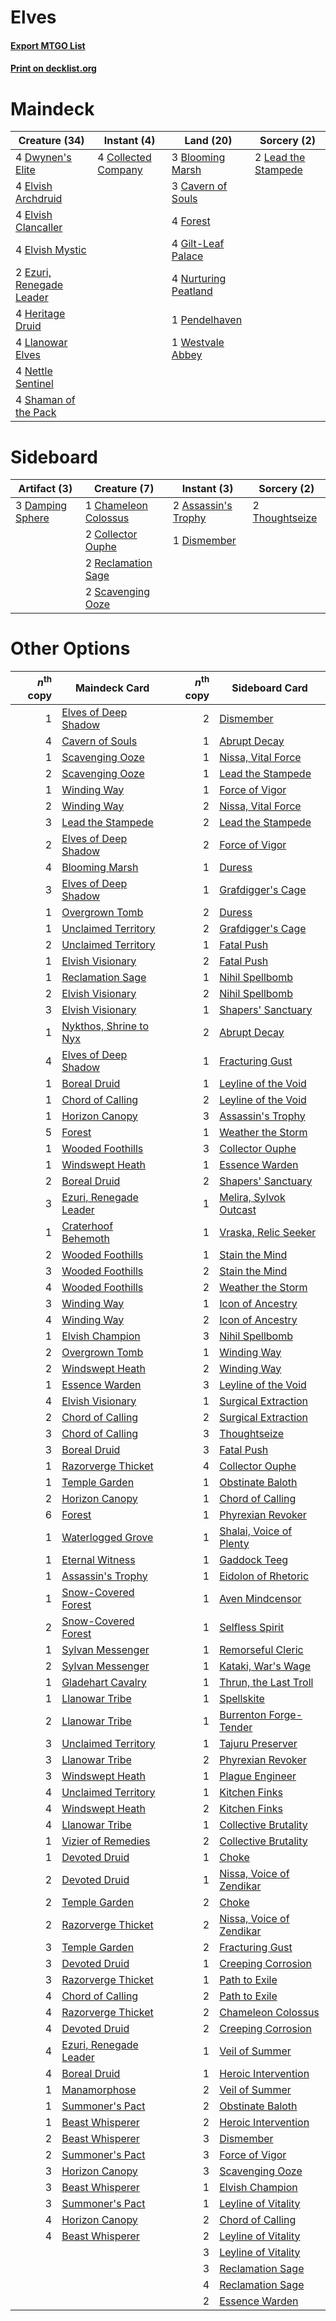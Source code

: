 # Elves

#### [Export MTGO List](../collection/Elves/Elves.txt)
#### [Print on decklist.org](http://decklist.org/?deckmain=3%09Blooming%20Marsh%0A3%09Cavern%20of%20Souls%0A4%09Collected%20Company%0A4%09Dwynen's%20Elite%0A4%09Elvish%20Archdruid%0A4%09Elvish%20Clancaller%0A4%09Elvish%20Mystic%0A2%09Ezuri,%20Renegade%20Leader%0A4%09Forest%0A4%09Gilt-Leaf%20Palace%0A4%09Heritage%20Druid%0A2%09Lead%20the%20Stampede%0A4%09Llanowar%20Elves%0A4%09Nettle%20Sentinel%0A4%09Nurturing%20Peatland%0A1%09Pendelhaven%0A4%09Shaman%20of%20the%20Pack%0A1%09Westvale%20Abbey&deckside=2%09Assassin's%20Trophy%0A1%09Chameleon%20Colossus%0A2%09Collector%20Ouphe%0A3%09Damping%20Sphere%0A1%09Dismember%0A2%09Reclamation%20Sage%0A2%09Scavenging%20Ooze%0A2%09Thoughtseize)
# Maindeck

|                                           Creature (34)                                           |                                         Instant (4)                                          |                                           Land (20)                                           |                                         Sorcery (2)                                          |
|---------------------------------------------------------------------------------------------------|----------------------------------------------------------------------------------------------|-----------------------------------------------------------------------------------------------|----------------------------------------------------------------------------------------------|
|4 [Dwynen's Elite](http://gatherer.wizards.com/Pages/Card/Details.aspx?multiverseid=442739)        |4 [Collected Company](http://gatherer.wizards.com/Pages/Card/Details.aspx?multiverseid=394519)|3 [Blooming Marsh](http://gatherer.wizards.com/Pages/Card/Details.aspx?multiverseid=417816)    |2 [Lead the Stampede](http://gatherer.wizards.com/Pages/Card/Details.aspx?multiverseid=382295)|
|4 [Elvish Archdruid](http://gatherer.wizards.com/Pages/Card/Details.aspx?multiverseid=389498)      |                                                                                              |3 [Cavern of Souls](http://gatherer.wizards.com/Pages/Card/Details.aspx?multiverseid=278058)   |                                                                                              |
|4 [Elvish Clancaller](http://gatherer.wizards.com/Pages/Card/Details.aspx?multiverseid=447315)     |                                                                                              |4 [Forest](http://gatherer.wizards.com/Pages/Card/Details.aspx?multiverseid=439860)            |                                                                                              |
|4 [Elvish Mystic](http://gatherer.wizards.com/Pages/Card/Details.aspx?multiverseid=389499)         |                                                                                              |4 [Gilt-Leaf Palace](http://gatherer.wizards.com/Pages/Card/Details.aspx?multiverseid=153455)  |                                                                                              |
|2 [Ezuri, Renegade Leader](http://gatherer.wizards.com/Pages/Card/Details.aspx?multiverseid=389511)|                                                                                              |4 [Nurturing Peatland](http://gatherer.wizards.com/Pages/Card/Details.aspx?multiverseid=464192)|                                                                                              |
|4 [Heritage Druid](http://gatherer.wizards.com/Pages/Card/Details.aspx?multiverseid=413713)        |                                                                                              |1 [Pendelhaven](http://gatherer.wizards.com/Pages/Card/Details.aspx?multiverseid=442233)       |                                                                                              |
|4 [Llanowar Elves](http://gatherer.wizards.com/Pages/Card/Details.aspx?multiverseid=129626)        |                                                                                              |1 [Westvale Abbey](http://gatherer.wizards.com/Pages/Card/Details.aspx?multiverseid=410049)    |                                                                                              |
|4 [Nettle Sentinel](http://gatherer.wizards.com/Pages/Card/Details.aspx?multiverseid=442171)       |                                                                                              |                                                                                               |                                                                                              |
|4 [Shaman of the Pack](http://gatherer.wizards.com/Pages/Card/Details.aspx?multiverseid=413747)    |                                                                                              |                                                                                               |                                                                                              |


# Sideboard

|                                       Artifact (3)                                        |                                         Creature (7)                                          |                                         Instant (3)                                          |                                       Sorcery (2)                                       |
|-------------------------------------------------------------------------------------------|-----------------------------------------------------------------------------------------------|----------------------------------------------------------------------------------------------|-----------------------------------------------------------------------------------------|
|3 [Damping Sphere](http://gatherer.wizards.com/Pages/Card/Details.aspx?multiverseid=443101)|1 [Chameleon Colossus](http://gatherer.wizards.com/Pages/Card/Details.aspx?multiverseid=220451)|2 [Assassin's Trophy](http://gatherer.wizards.com/Pages/Card/Details.aspx?multiverseid=452902)|2 [Thoughtseize](http://gatherer.wizards.com/Pages/Card/Details.aspx?multiverseid=438676)|
|                                                                                           |2 [Collector Ouphe](http://gatherer.wizards.com/Pages/Card/Details.aspx?multiverseid=464107)   |1 [Dismember](http://gatherer.wizards.com/Pages/Card/Details.aspx?multiverseid=382182)        |                                                                                         |
|                                                                                           |2 [Reclamation Sage](http://gatherer.wizards.com/Pages/Card/Details.aspx?multiverseid=389651)  |                                                                                              |                                                                                         |
|                                                                                           |2 [Scavenging Ooze](http://gatherer.wizards.com/Pages/Card/Details.aspx?multiverseid=420783)   |                                                                                              |                                                                                         |


# Other Options

|*n*<sup>th</sup> copy|                                          Maindeck Card                                          |*n*<sup>th</sup> copy|                                          Sideboard Card                                           |
|--------------------:|-------------------------------------------------------------------------------------------------|--------------------:|---------------------------------------------------------------------------------------------------|
|                    1|[Elves of Deep Shadow](http://gatherer.wizards.com/Pages/Card/Details.aspx?multiverseid=292942)  |                    2|[Dismember](http://gatherer.wizards.com/Pages/Card/Details.aspx?multiverseid=382182)               |
|                    4|[Cavern of Souls](http://gatherer.wizards.com/Pages/Card/Details.aspx?multiverseid=278058)       |                    1|[Abrupt Decay](http://gatherer.wizards.com/Pages/Card/Details.aspx?multiverseid=456061)            |
|                    1|[Scavenging Ooze](http://gatherer.wizards.com/Pages/Card/Details.aspx?multiverseid=420783)       |                    1|[Nissa, Vital Force](http://gatherer.wizards.com/Pages/Card/Details.aspx?multiverseid=417736)      |
|                    2|[Scavenging Ooze](http://gatherer.wizards.com/Pages/Card/Details.aspx?multiverseid=420783)       |                    1|[Lead the Stampede](http://gatherer.wizards.com/Pages/Card/Details.aspx?multiverseid=382295)       |
|                    1|[Winding Way](http://gatherer.wizards.com/Pages/Card/Details.aspx?multiverseid=464142)           |                    1|[Force of Vigor](http://gatherer.wizards.com/Pages/Card/Details.aspx?multiverseid=464113)          |
|                    2|[Winding Way](http://gatherer.wizards.com/Pages/Card/Details.aspx?multiverseid=464142)           |                    2|[Nissa, Vital Force](http://gatherer.wizards.com/Pages/Card/Details.aspx?multiverseid=417736)      |
|                    3|[Lead the Stampede](http://gatherer.wizards.com/Pages/Card/Details.aspx?multiverseid=382295)     |                    2|[Lead the Stampede](http://gatherer.wizards.com/Pages/Card/Details.aspx?multiverseid=382295)       |
|                    2|[Elves of Deep Shadow](http://gatherer.wizards.com/Pages/Card/Details.aspx?multiverseid=292942)  |                    2|[Force of Vigor](http://gatherer.wizards.com/Pages/Card/Details.aspx?multiverseid=464113)          |
|                    4|[Blooming Marsh](http://gatherer.wizards.com/Pages/Card/Details.aspx?multiverseid=417816)        |                    1|[Duress](http://gatherer.wizards.com/Pages/Card/Details.aspx?multiverseid=14557)                   |
|                    3|[Elves of Deep Shadow](http://gatherer.wizards.com/Pages/Card/Details.aspx?multiverseid=292942)  |                    1|[Grafdigger's Cage](http://gatherer.wizards.com/Pages/Card/Details.aspx?multiverseid=278452)       |
|                    1|[Overgrown Tomb](http://gatherer.wizards.com/Pages/Card/Details.aspx?multiverseid=405103)        |                    2|[Duress](http://gatherer.wizards.com/Pages/Card/Details.aspx?multiverseid=14557)                   |
|                    1|[Unclaimed Territory](http://gatherer.wizards.com/Pages/Card/Details.aspx?multiverseid=435419)   |                    2|[Grafdigger's Cage](http://gatherer.wizards.com/Pages/Card/Details.aspx?multiverseid=278452)       |
|                    2|[Unclaimed Territory](http://gatherer.wizards.com/Pages/Card/Details.aspx?multiverseid=435419)   |                    1|[Fatal Push](http://gatherer.wizards.com/Pages/Card/Details.aspx?multiverseid=423724)              |
|                    1|[Elvish Visionary](http://gatherer.wizards.com/Pages/Card/Details.aspx?multiverseid=175124)      |                    2|[Fatal Push](http://gatherer.wizards.com/Pages/Card/Details.aspx?multiverseid=423724)              |
|                    1|[Reclamation Sage](http://gatherer.wizards.com/Pages/Card/Details.aspx?multiverseid=389651)      |                    1|[Nihil Spellbomb](http://gatherer.wizards.com/Pages/Card/Details.aspx?multiverseid=442215)         |
|                    2|[Elvish Visionary](http://gatherer.wizards.com/Pages/Card/Details.aspx?multiverseid=175124)      |                    2|[Nihil Spellbomb](http://gatherer.wizards.com/Pages/Card/Details.aspx?multiverseid=442215)         |
|                    3|[Elvish Visionary](http://gatherer.wizards.com/Pages/Card/Details.aspx?multiverseid=175124)      |                    1|[Shapers' Sanctuary](http://gatherer.wizards.com/Pages/Card/Details.aspx?multiverseid=435362)      |
|                    1|[Nykthos, Shrine to Nyx](http://gatherer.wizards.com/Pages/Card/Details.aspx?multiverseid=373713)|                    2|[Abrupt Decay](http://gatherer.wizards.com/Pages/Card/Details.aspx?multiverseid=456061)            |
|                    4|[Elves of Deep Shadow](http://gatherer.wizards.com/Pages/Card/Details.aspx?multiverseid=292942)  |                    1|[Fracturing Gust](http://gatherer.wizards.com/Pages/Card/Details.aspx?multiverseid=146759)         |
|                    1|[Boreal Druid](http://gatherer.wizards.com/Pages/Card/Details.aspx?multiverseid=121193)          |                    1|[Leyline of the Void](http://gatherer.wizards.com/Pages/Card/Details.aspx?multiverseid=107682)     |
|                    1|[Chord of Calling](http://gatherer.wizards.com/Pages/Card/Details.aspx?multiverseid=383209)      |                    2|[Leyline of the Void](http://gatherer.wizards.com/Pages/Card/Details.aspx?multiverseid=107682)     |
|                    1|[Horizon Canopy](http://gatherer.wizards.com/Pages/Card/Details.aspx?multiverseid=409571)        |                    3|[Assassin's Trophy](http://gatherer.wizards.com/Pages/Card/Details.aspx?multiverseid=452902)       |
|                    5|[Forest](http://gatherer.wizards.com/Pages/Card/Details.aspx?multiverseid=439860)                |                    1|[Weather the Storm](http://gatherer.wizards.com/Pages/Card/Details.aspx?multiverseid=464140)       |
|                    1|[Wooded Foothills](http://gatherer.wizards.com/Pages/Card/Details.aspx?multiverseid=405116)      |                    3|[Collector Ouphe](http://gatherer.wizards.com/Pages/Card/Details.aspx?multiverseid=464107)         |
|                    1|[Windswept Heath](http://gatherer.wizards.com/Pages/Card/Details.aspx?multiverseid=405115)       |                    1|[Essence Warden](http://gatherer.wizards.com/Pages/Card/Details.aspx?multiverseid=389505)          |
|                    2|[Boreal Druid](http://gatherer.wizards.com/Pages/Card/Details.aspx?multiverseid=121193)          |                    2|[Shapers' Sanctuary](http://gatherer.wizards.com/Pages/Card/Details.aspx?multiverseid=435362)      |
|                    3|[Ezuri, Renegade Leader](http://gatherer.wizards.com/Pages/Card/Details.aspx?multiverseid=389511)|                    1|[Melira, Sylvok Outcast](http://gatherer.wizards.com/Pages/Card/Details.aspx?multiverseid=194274)  |
|                    1|[Craterhoof Behemoth](http://gatherer.wizards.com/Pages/Card/Details.aspx?multiverseid=240027)   |                    1|[Vraska, Relic Seeker](http://gatherer.wizards.com/Pages/Card/Details.aspx?multiverseid=435388)    |
|                    2|[Wooded Foothills](http://gatherer.wizards.com/Pages/Card/Details.aspx?multiverseid=405116)      |                    1|[Stain the Mind](http://gatherer.wizards.com/Pages/Card/Details.aspx?multiverseid=383402)          |
|                    3|[Wooded Foothills](http://gatherer.wizards.com/Pages/Card/Details.aspx?multiverseid=405116)      |                    2|[Stain the Mind](http://gatherer.wizards.com/Pages/Card/Details.aspx?multiverseid=383402)          |
|                    4|[Wooded Foothills](http://gatherer.wizards.com/Pages/Card/Details.aspx?multiverseid=405116)      |                    2|[Weather the Storm](http://gatherer.wizards.com/Pages/Card/Details.aspx?multiverseid=464140)       |
|                    3|[Winding Way](http://gatherer.wizards.com/Pages/Card/Details.aspx?multiverseid=464142)           |                    1|[Icon of Ancestry](http://gatherer.wizards.com/Pages/Card/Details.aspx?multiverseid=466983)        |
|                    4|[Winding Way](http://gatherer.wizards.com/Pages/Card/Details.aspx?multiverseid=464142)           |                    2|[Icon of Ancestry](http://gatherer.wizards.com/Pages/Card/Details.aspx?multiverseid=466983)        |
|                    1|[Elvish Champion](http://gatherer.wizards.com/Pages/Card/Details.aspx?multiverseid=129534)       |                    3|[Nihil Spellbomb](http://gatherer.wizards.com/Pages/Card/Details.aspx?multiverseid=442215)         |
|                    2|[Overgrown Tomb](http://gatherer.wizards.com/Pages/Card/Details.aspx?multiverseid=405103)        |                    1|[Winding Way](http://gatherer.wizards.com/Pages/Card/Details.aspx?multiverseid=464142)             |
|                    2|[Windswept Heath](http://gatherer.wizards.com/Pages/Card/Details.aspx?multiverseid=405115)       |                    2|[Winding Way](http://gatherer.wizards.com/Pages/Card/Details.aspx?multiverseid=464142)             |
|                    1|[Essence Warden](http://gatherer.wizards.com/Pages/Card/Details.aspx?multiverseid=389505)        |                    3|[Leyline of the Void](http://gatherer.wizards.com/Pages/Card/Details.aspx?multiverseid=107682)     |
|                    4|[Elvish Visionary](http://gatherer.wizards.com/Pages/Card/Details.aspx?multiverseid=175124)      |                    1|[Surgical Extraction](http://gatherer.wizards.com/Pages/Card/Details.aspx?multiverseid=397706)     |
|                    2|[Chord of Calling](http://gatherer.wizards.com/Pages/Card/Details.aspx?multiverseid=383209)      |                    2|[Surgical Extraction](http://gatherer.wizards.com/Pages/Card/Details.aspx?multiverseid=397706)     |
|                    3|[Chord of Calling](http://gatherer.wizards.com/Pages/Card/Details.aspx?multiverseid=383209)      |                    3|[Thoughtseize](http://gatherer.wizards.com/Pages/Card/Details.aspx?multiverseid=438676)            |
|                    3|[Boreal Druid](http://gatherer.wizards.com/Pages/Card/Details.aspx?multiverseid=121193)          |                    3|[Fatal Push](http://gatherer.wizards.com/Pages/Card/Details.aspx?multiverseid=423724)              |
|                    1|[Razorverge Thicket](http://gatherer.wizards.com/Pages/Card/Details.aspx?multiverseid=209407)    |                    4|[Collector Ouphe](http://gatherer.wizards.com/Pages/Card/Details.aspx?multiverseid=464107)         |
|                    1|[Temple Garden](http://gatherer.wizards.com/Pages/Card/Details.aspx?multiverseid=405112)         |                    1|[Obstinate Baloth](http://gatherer.wizards.com/Pages/Card/Details.aspx?multiverseid=438745)        |
|                    2|[Horizon Canopy](http://gatherer.wizards.com/Pages/Card/Details.aspx?multiverseid=409571)        |                    1|[Chord of Calling](http://gatherer.wizards.com/Pages/Card/Details.aspx?multiverseid=383209)        |
|                    6|[Forest](http://gatherer.wizards.com/Pages/Card/Details.aspx?multiverseid=439860)                |                    1|[Phyrexian Revoker](http://gatherer.wizards.com/Pages/Card/Details.aspx?multiverseid=383343)       |
|                    1|[Waterlogged Grove](http://gatherer.wizards.com/Pages/Card/Details.aspx?multiverseid=464198)     |                    1|[Shalai, Voice of Plenty](http://gatherer.wizards.com/Pages/Card/Details.aspx?multiverseid=442923) |
|                    1|[Eternal Witness](http://gatherer.wizards.com/Pages/Card/Details.aspx?multiverseid=51628)        |                    1|[Gaddock Teeg](http://gatherer.wizards.com/Pages/Card/Details.aspx?multiverseid=140188)            |
|                    1|[Assassin's Trophy](http://gatherer.wizards.com/Pages/Card/Details.aspx?multiverseid=452902)     |                    1|[Eidolon of Rhetoric](http://gatherer.wizards.com/Pages/Card/Details.aspx?multiverseid=380409)     |
|                    1|[Snow-Covered Forest](http://gatherer.wizards.com/Pages/Card/Details.aspx?multiverseid=121192)   |                    1|[Aven Mindcensor](http://gatherer.wizards.com/Pages/Card/Details.aspx?multiverseid=426707)         |
|                    2|[Snow-Covered Forest](http://gatherer.wizards.com/Pages/Card/Details.aspx?multiverseid=121192)   |                    1|[Selfless Spirit](http://gatherer.wizards.com/Pages/Card/Details.aspx?multiverseid=414332)         |
|                    1|[Sylvan Messenger](http://gatherer.wizards.com/Pages/Card/Details.aspx?multiverseid=27666)       |                    1|[Remorseful Cleric](http://gatherer.wizards.com/Pages/Card/Details.aspx?multiverseid=447169)       |
|                    2|[Sylvan Messenger](http://gatherer.wizards.com/Pages/Card/Details.aspx?multiverseid=27666)       |                    1|[Kataki, War's Wage](http://gatherer.wizards.com/Pages/Card/Details.aspx?multiverseid=382190)      |
|                    1|[Gladehart Cavalry](http://gatherer.wizards.com/Pages/Card/Details.aspx?multiverseid=442747)     |                    1|[Thrun, the Last Troll](http://gatherer.wizards.com/Pages/Card/Details.aspx?multiverseid=214050)   |
|                    1|[Llanowar Tribe](http://gatherer.wizards.com/Pages/Card/Details.aspx?multiverseid=464119)        |                    1|[Spellskite](http://gatherer.wizards.com/Pages/Card/Details.aspx?multiverseid=397743)              |
|                    2|[Llanowar Tribe](http://gatherer.wizards.com/Pages/Card/Details.aspx?multiverseid=464119)        |                    1|[Burrenton Forge-Tender](http://gatherer.wizards.com/Pages/Card/Details.aspx?multiverseid=438580)  |
|                    3|[Unclaimed Territory](http://gatherer.wizards.com/Pages/Card/Details.aspx?multiverseid=435419)   |                    1|[Tajuru Preserver](http://gatherer.wizards.com/Pages/Card/Details.aspx?multiverseid=193451)        |
|                    3|[Llanowar Tribe](http://gatherer.wizards.com/Pages/Card/Details.aspx?multiverseid=464119)        |                    2|[Phyrexian Revoker](http://gatherer.wizards.com/Pages/Card/Details.aspx?multiverseid=383343)       |
|                    3|[Windswept Heath](http://gatherer.wizards.com/Pages/Card/Details.aspx?multiverseid=405115)       |                    1|[Plague Engineer](http://gatherer.wizards.com/Pages/Card/Details.aspx?multiverseid=464049)         |
|                    4|[Unclaimed Territory](http://gatherer.wizards.com/Pages/Card/Details.aspx?multiverseid=435419)   |                    1|[Kitchen Finks](http://gatherer.wizards.com/Pages/Card/Details.aspx?multiverseid=370458)           |
|                    4|[Windswept Heath](http://gatherer.wizards.com/Pages/Card/Details.aspx?multiverseid=405115)       |                    2|[Kitchen Finks](http://gatherer.wizards.com/Pages/Card/Details.aspx?multiverseid=370458)           |
|                    4|[Llanowar Tribe](http://gatherer.wizards.com/Pages/Card/Details.aspx?multiverseid=464119)        |                    1|[Collective Brutality](http://gatherer.wizards.com/Pages/Card/Details.aspx?multiverseid=414380)    |
|                    1|[Vizier of Remedies](http://gatherer.wizards.com/Pages/Card/Details.aspx?multiverseid=426740)    |                    2|[Collective Brutality](http://gatherer.wizards.com/Pages/Card/Details.aspx?multiverseid=414380)    |
|                    1|[Devoted Druid](http://gatherer.wizards.com/Pages/Card/Details.aspx?multiverseid=135500)         |                    1|[Choke](http://gatherer.wizards.com/Pages/Card/Details.aspx?multiverseid=45431)                    |
|                    2|[Devoted Druid](http://gatherer.wizards.com/Pages/Card/Details.aspx?multiverseid=135500)         |                    1|[Nissa, Voice of Zendikar](http://gatherer.wizards.com/Pages/Card/Details.aspx?multiverseid=417424)|
|                    2|[Temple Garden](http://gatherer.wizards.com/Pages/Card/Details.aspx?multiverseid=405112)         |                    2|[Choke](http://gatherer.wizards.com/Pages/Card/Details.aspx?multiverseid=45431)                    |
|                    2|[Razorverge Thicket](http://gatherer.wizards.com/Pages/Card/Details.aspx?multiverseid=209407)    |                    2|[Nissa, Voice of Zendikar](http://gatherer.wizards.com/Pages/Card/Details.aspx?multiverseid=417424)|
|                    3|[Temple Garden](http://gatherer.wizards.com/Pages/Card/Details.aspx?multiverseid=405112)         |                    2|[Fracturing Gust](http://gatherer.wizards.com/Pages/Card/Details.aspx?multiverseid=146759)         |
|                    3|[Devoted Druid](http://gatherer.wizards.com/Pages/Card/Details.aspx?multiverseid=135500)         |                    1|[Creeping Corrosion](http://gatherer.wizards.com/Pages/Card/Details.aspx?multiverseid=214029)      |
|                    3|[Razorverge Thicket](http://gatherer.wizards.com/Pages/Card/Details.aspx?multiverseid=209407)    |                    1|[Path to Exile](http://gatherer.wizards.com/Pages/Card/Details.aspx?multiverseid=220511)           |
|                    4|[Chord of Calling](http://gatherer.wizards.com/Pages/Card/Details.aspx?multiverseid=383209)      |                    2|[Path to Exile](http://gatherer.wizards.com/Pages/Card/Details.aspx?multiverseid=220511)           |
|                    4|[Razorverge Thicket](http://gatherer.wizards.com/Pages/Card/Details.aspx?multiverseid=209407)    |                    2|[Chameleon Colossus](http://gatherer.wizards.com/Pages/Card/Details.aspx?multiverseid=220451)      |
|                    4|[Devoted Druid](http://gatherer.wizards.com/Pages/Card/Details.aspx?multiverseid=135500)         |                    2|[Creeping Corrosion](http://gatherer.wizards.com/Pages/Card/Details.aspx?multiverseid=214029)      |
|                    4|[Ezuri, Renegade Leader](http://gatherer.wizards.com/Pages/Card/Details.aspx?multiverseid=389511)|                    1|[Veil of Summer](http://gatherer.wizards.com/Pages/Card/Details.aspx?multiverseid=466952)          |
|                    4|[Boreal Druid](http://gatherer.wizards.com/Pages/Card/Details.aspx?multiverseid=121193)          |                    1|[Heroic Intervention](http://gatherer.wizards.com/Pages/Card/Details.aspx?multiverseid=423776)     |
|                    1|[Manamorphose](http://gatherer.wizards.com/Pages/Card/Details.aspx?multiverseid=370568)          |                    2|[Veil of Summer](http://gatherer.wizards.com/Pages/Card/Details.aspx?multiverseid=466952)          |
|                    1|[Summoner's Pact](http://gatherer.wizards.com/Pages/Card/Details.aspx?multiverseid=442178)       |                    2|[Obstinate Baloth](http://gatherer.wizards.com/Pages/Card/Details.aspx?multiverseid=438745)        |
|                    1|[Beast Whisperer](http://gatherer.wizards.com/Pages/Card/Details.aspx?multiverseid=452873)       |                    2|[Heroic Intervention](http://gatherer.wizards.com/Pages/Card/Details.aspx?multiverseid=423776)     |
|                    2|[Beast Whisperer](http://gatherer.wizards.com/Pages/Card/Details.aspx?multiverseid=452873)       |                    3|[Dismember](http://gatherer.wizards.com/Pages/Card/Details.aspx?multiverseid=382182)               |
|                    2|[Summoner's Pact](http://gatherer.wizards.com/Pages/Card/Details.aspx?multiverseid=442178)       |                    3|[Force of Vigor](http://gatherer.wizards.com/Pages/Card/Details.aspx?multiverseid=464113)          |
|                    3|[Horizon Canopy](http://gatherer.wizards.com/Pages/Card/Details.aspx?multiverseid=409571)        |                    3|[Scavenging Ooze](http://gatherer.wizards.com/Pages/Card/Details.aspx?multiverseid=420783)         |
|                    3|[Beast Whisperer](http://gatherer.wizards.com/Pages/Card/Details.aspx?multiverseid=452873)       |                    1|[Elvish Champion](http://gatherer.wizards.com/Pages/Card/Details.aspx?multiverseid=129534)         |
|                    3|[Summoner's Pact](http://gatherer.wizards.com/Pages/Card/Details.aspx?multiverseid=442178)       |                    1|[Leyline of Vitality](http://gatherer.wizards.com/Pages/Card/Details.aspx?multiverseid=205031)     |
|                    4|[Horizon Canopy](http://gatherer.wizards.com/Pages/Card/Details.aspx?multiverseid=409571)        |                    2|[Chord of Calling](http://gatherer.wizards.com/Pages/Card/Details.aspx?multiverseid=383209)        |
|                    4|[Beast Whisperer](http://gatherer.wizards.com/Pages/Card/Details.aspx?multiverseid=452873)       |                    2|[Leyline of Vitality](http://gatherer.wizards.com/Pages/Card/Details.aspx?multiverseid=205031)     |
|                     |                                                                                                 |                    3|[Leyline of Vitality](http://gatherer.wizards.com/Pages/Card/Details.aspx?multiverseid=205031)     |
|                     |                                                                                                 |                    3|[Reclamation Sage](http://gatherer.wizards.com/Pages/Card/Details.aspx?multiverseid=389651)        |
|                     |                                                                                                 |                    4|[Reclamation Sage](http://gatherer.wizards.com/Pages/Card/Details.aspx?multiverseid=389651)        |
|                     |                                                                                                 |                    2|[Essence Warden](http://gatherer.wizards.com/Pages/Card/Details.aspx?multiverseid=389505)          |

